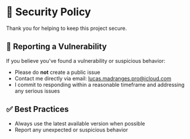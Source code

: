 # 🔐 Security Policy

Thank you for helping to keep this project secure.

## 🔎 Reporting a Vulnerability

If you believe you've found a vulnerability or suspicious behavior:

- Please do **not** create a public issue
- Contact me directly via email: [lucas.madranges.pro@icloud.com](mailto:lucas.madranges.pro@icloud.com)
- I commit to responding within a reasonable timeframe and addressing any serious issues

## ✅ Best Practices

- Always use the latest available version when possible
- Report any unexpected or suspicious behavior
